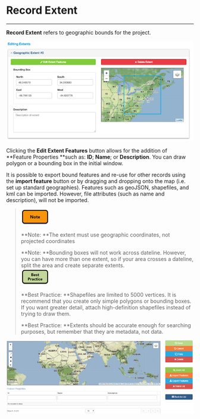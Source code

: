 # Record Extent

---

**Record Extent** refers to geographic bounds for the project.

![](/assets/extent_screenshot.png)

Clicking the **Edit Extent Features** button allows for the addition of **Feature Properties **such as: **ID**; **Name**; or **Description**. You can draw polygon or a bounding box in the initial window.

It is possible to export bound features and re-use for other records using the **import feature** button or by dragging and dropping onto the map \(i.e. set up standard geographies\).  Features such as geoJSON, shapefiles, and kml can be imported. However, file attributes \(such as name and description\), will not be imported.

> ![](/assets/note_small.png)
>
> **Note: **The extent must use geographic coordinates, not projected coordinates
>
> **Note: **Bounding boxes will not work across dateline. However, you can have more than one extent, so if your area crosses a dateline, split the area and create separate extents.  
> ![](/assets/best_practice_small.png)
>
> **Best Practice: **Shapefiles are limited to 5000 vertices. It is recommend that you create only simple polygons or bounding boxes. If you want greater detail, attach high-definition shapefiles instead of trying to draw them.
>
> **Best Practice: **Extents should be accurate enough for searching purposes, but remember that they are metadata, not data.

![](/assets/edit_extent_page.png)


